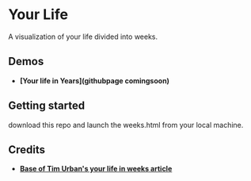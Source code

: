 # Your Life

A visualization of your life divided into weeks.

## Demos
 - **[Your life in Years](githubpage comingsoon)**


## Getting started
 download this repo and launch the weeks.html from your local machine.

## Credits
- **[Base of Tim Urban's your life in weeks article](https://waitbutwhy.com/2014/05/life-weeks.html)**
